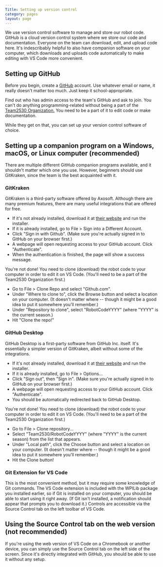 ```yaml
---
Title: Setting up version control
category: pages
layout: page
---
```

We use version control software to manage and store our robot code. GitHub is a cloud version control system where we store our code and documentation. Everyone on the team can download, edit, and upload code here. It's indescribably helpful to also have companion software on your computer, which downloads and uploads code automatically to make editing with VS Code more convenient.

## Setting up GitHub
Before you begin, create a [GitHub](https://github.com) account. Use whatever email or name, it really doesn't matter too much. Just keep it school-appropriate.

Find out who has admin access to the team's GitHub and ask to join. You can't do anything programming-related without being a part of the [Team2530 Organization.](https://www.github.com/Team2530) You need to be a part of it to edit code or make documentation.

While they get on that, you can set up your version control software of choice.

## Setting up a companion program on a Windows, macOS, or Linux computer (recommended)
There are multiple different GitHub companion programs available, and it shouldn't matter which one you use. However, beginners should use GitKraken, since the team is the best acquainted with it.

### GitKraken
GitKraken is a third-party software offered by Axosoft. Although there are many premium features, there are many useful integrations that are offered for free.
- If it's not already installed, download it at [their website](https://www.gitkraken.com/) and run the installer.
- If it is already installed, go to File > Sign into a Different Account.
- Click "Sign in with Github". (Make sure you're actually signed in to GitHub on your browser first.)
- A webpage will open requesting access to your GitHub account. Click "Authenticate".
- When the authentication is finished, the page will show a success message.

You're not done! You need to clone (download) the robot code to your computer in order to edit it on VS Code. (You'll need to be a part of the Team2530 Organization first.)
- Go to File > Clone Repo and select "Github.com".
- Under "Where to clone to", click the Browse button and select a location on your computer. (It doesn't matter where -- though it might be a good idea to put it somewhere you'll remember.)
- Under "Repository to clone", select "RobotCodeYYYY" (where "YYYY" is the current season.)
 - Hit "Clone the repo!"

### GitHub Desktop
GitHub Desktop is a first-party software from GitHub Inc. itself. It's essentially a simpler version of GitKraken, albeit without some of the integrations.
- If it's not already installed, download it at [their website](https://desktop.github.com/) and run the installer.
- If it is already installed, go to File > Options...
- Click "Sign out", then "Sign in". (Make sure you're actually signed in to GitHub on your browser first.)
- A webpage will open requesting access to your GitHub account. Click "Authenticate".
- You should be automatically redirected back to GitHub Desktop.

You're not done! You need to clone (download) the robot code to your computer in order to edit it on VS Code. (You'll need to be a part of the Team2530 Organization first.)
- Go to File > Clone repository...
- Select "Team2530/RobotCodeYYYY" (where "YYYY" is the current season) from the list that appears.
- Under "Local path", click the Choose button and select a location on your computer. (It doesn't matter where -- though it might be a good idea to put it somewhere you'll remember.)
 - Hit the Clone button!

### Git Extension for VS Code
This is the most convenient method, but it may require some knowledge of Git commands. The VS Code extension is included with the WPILib package you installed earlier, so if Git is installed on your computer, you should be able to start using it right away. (If Git isn't installed, a notification should appear that prompts you to download it.) Controls are accessible via the Source Control tab on the left toolbar of VS Code.

## Using the Source Control tab on the web version (not recommended)
If you're using the web version of VS Code on a Chromebook or another device, you can simply use the Source Control tab on the left side of the screen. Since it's directly integrated with GitHub, you should be able to use it without any setup.